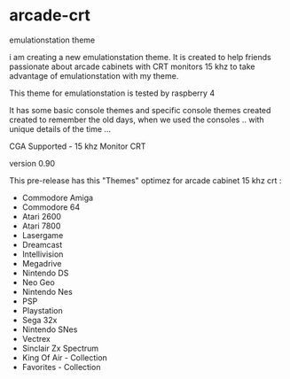 # arcade-crt
emulationstation theme

i am creating a new emulationstation theme. It is created to help friends passionate about arcade cabinets with CRT monitors 15 khz to take advantage of emulationstation with my theme.

This theme for emulationstation is tested by raspberry 4

It has some basic console themes and specific console themes created created to remember the old days, when we used the consoles .. with unique details of the time ...

CGA Supported - 15 khz Monitor CRT

version 0.90

This pre-release has this "Themes" optimez for arcade cabinet 15 khz crt :

- Commodore Amiga 
- Commodore 64
- Atari 2600
- Atari 7800
- Lasergame
- Dreamcast
- Intellivision
- Megadrive
- Nintendo DS
- Neo Geo
- Nintendo Nes
- PSP
- Playstation
- Sega 32x
- Nintendo SNes
- Vectrex
- Sinclair Zx Spectrum
- King Of Air - Collection
- Favorites - Collection
